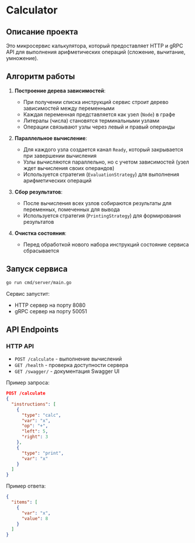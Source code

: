 # Calculator

## Описание проекта

Это микросервис калькулятора, который предоставляет HTTP и gRPC API для выполнения арифметических операций (сложение, вычитание, умножение).

## Алгоритм работы

1. **Построение дерева зависимостей**:
    - При получении списка инструкций сервис строит дерево зависимостей между переменными
    - Каждая переменная представляется как узел (`Node`) в графе
    - Литералы (числа) становятся терминальными узлами
    - Операции связывают узлы через левый и правый операнды

2. **Параллельное вычисление**:
    - Для каждого узла создается канал `Ready`, который закрывается при завершении вычисления
    - Узлы вычисляются параллельно, но с учетом зависимостей (узел ждет вычисления своих операндов)
    - Используется стратегия (`EvaluationStrategy`) для выполнения арифметических операций

3. **Сбор результатов**:
    - После вычисления всех узлов собираются результаты для переменных, помеченных для вывода
    - Используется стратегия (`PrintingStrategy`) для формирования результатов

4. **Очистка состояния**:
    - Перед обработкой нового набора инструкций состояние сервиса сбрасывается

## Запуск сервиса

```bash
go run cmd/server/main.go
```

Сервис запустит:
- HTTP сервер на порту 8080
- gRPC сервер на порту 50051

## API Endpoints

### HTTP API

- `POST /calculate` - выполнение вычислений
- `GET /health` - проверка доступности сервера
- `GET /swagger/` - документация Swagger UI

Пример запроса:
```json
POST /calculate
{
  "instructions": [
    {
      "type": "calc",
      "var": "x",
      "op": "+",
      "left": 5,
      "right": 3
    },
    {
      "type": "print",
      "var": "x"
    }
  ]
}
```

Пример ответа:
```json
{
  "items": [
    {
      "var": "x",
      "value": 8
    }
  ]
}
```